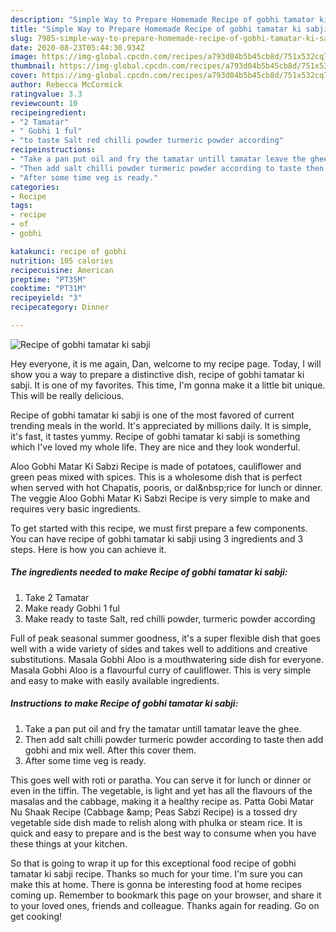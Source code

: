```yaml
---
description: "Simple Way to Prepare Homemade Recipe of gobhi tamatar ki sabji"
title: "Simple Way to Prepare Homemade Recipe of gobhi tamatar ki sabji"
slug: 7985-simple-way-to-prepare-homemade-recipe-of-gobhi-tamatar-ki-sabji
date: 2020-08-23T05:44:30.934Z
image: https://img-global.cpcdn.com/recipes/a793d04b5b45cb8d/751x532cq70/recipe-of-gobhi-tamatar-ki-sabji-recipe-main-photo.jpg
thumbnail: https://img-global.cpcdn.com/recipes/a793d04b5b45cb8d/751x532cq70/recipe-of-gobhi-tamatar-ki-sabji-recipe-main-photo.jpg
cover: https://img-global.cpcdn.com/recipes/a793d04b5b45cb8d/751x532cq70/recipe-of-gobhi-tamatar-ki-sabji-recipe-main-photo.jpg
author: Rebecca McCormick
ratingvalue: 3.3
reviewcount: 10
recipeingredient:
- "2 Tamatar"
- " Gobhi 1 ful"
- "to taste Salt red chilli powder turmeric powder according"
recipeinstructions:
- "Take a pan put oil and fry the tamatar untill tamatar leave the ghee."
- "Then add salt chilli powder turmeric powder according to taste then add gobhi and mix well. After this cover them."
- "After some time veg is ready."
categories:
- Recipe
tags:
- recipe
- of
- gobhi

katakunci: recipe of gobhi 
nutrition: 105 calories
recipecuisine: American
preptime: "PT35M"
cooktime: "PT31M"
recipeyield: "3"
recipecategory: Dinner

---
```



![Recipe of gobhi tamatar ki sabji](https://img-global.cpcdn.com/recipes/a793d04b5b45cb8d/751x532cq70/recipe-of-gobhi-tamatar-ki-sabji-recipe-main-photo.jpg)

Hey everyone, it is me again, Dan, welcome to my recipe page. Today, I will show you a way to prepare a distinctive dish, recipe of gobhi tamatar ki sabji. It is one of my favorites. This time, I'm gonna make it a little bit unique. This will be really delicious.

Recipe of gobhi tamatar ki sabji is one of the most favored of current trending meals in the world. It's appreciated by millions daily. It is simple, it's fast, it tastes yummy. Recipe of gobhi tamatar ki sabji is something which I've loved my whole life. They are nice and they look wonderful.

Aloo Gobhi Matar Ki Sabzi Recipe is made of potatoes, cauliflower and green peas mixed with spices. This is a wholesome dish that is perfect when served with hot Chapatis, pooris, or dal&amp;nbsp;rice for lunch or dinner. The veggie Aloo Gobhi Matar Ki Sabzi Recipe is very simple to make and requires very basic ingredients.


To get started with this recipe, we must first prepare a few components. You can have recipe of gobhi tamatar ki sabji using 3 ingredients and 3 steps. Here is how you can achieve it.

<!--inarticleads1-->

##### The ingredients needed to make Recipe of gobhi tamatar ki sabji:

1. Take 2 Tamatar
1. Make ready  Gobhi 1 ful
1. Make ready to taste Salt, red chilli powder, turmeric powder according


Full of peak seasonal summer goodness, it&#39;s a super flexible dish that goes well with a wide variety of sides and takes well to additions and creative substitutions. Masala Gobhi Aloo is a mouthwatering side dish for everyone. Masala Gobhi Aloo is a flavourful curry of cauliflower. This is very simple and easy to make with easily available ingredients. 

<!--inarticleads2-->

##### Instructions to make Recipe of gobhi tamatar ki sabji:

1. Take a pan put oil and fry the tamatar untill tamatar leave the ghee.
1. Then add salt chilli powder turmeric powder according to taste then add gobhi and mix well. After this cover them.
1. After some time veg is ready.


This goes well with roti or paratha. You can serve it for lunch or dinner or even in the tiffin. The vegetable, is light and yet has all the flavours of the masalas and the cabbage, making it a healthy recipe as. Patta Gobi Matar Nu Shaak Recipe (Cabbage &amp;amp; Peas Sabzi Recipe) is a tossed dry vegetable side dish made to relish along with phulka or steam rice. It is quick and easy to prepare and is the best way to consume when you have these things at your kitchen. 

So that is going to wrap it up for this exceptional food recipe of gobhi tamatar ki sabji recipe. Thanks so much for your time. I'm sure you can make this at home. There is gonna be interesting food at home recipes coming up. Remember to bookmark this page on your browser, and share it to your loved ones, friends and colleague. Thanks again for reading. Go on get cooking!
